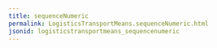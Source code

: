 ```yaml
---
title: sequenceNumeric
permalink: LogisticsTransportMeans.sequenceNumeric.html
jsonid: logisticstransportmeans_sequencenumeric
---
```

